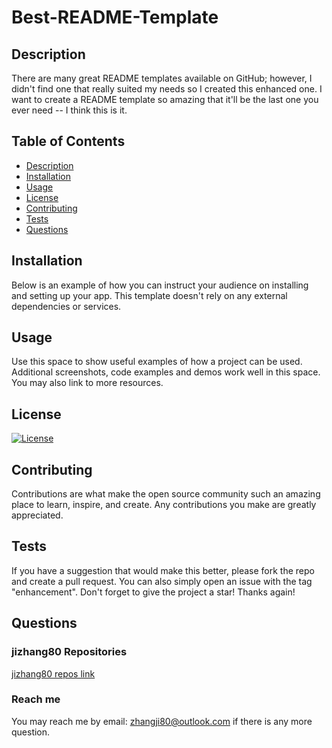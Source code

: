 # Best-README-Template  

  ## Description  
  There are many great README templates available on GitHub; however, I didn't find one that really suited my needs so I created this enhanced one. I want to create a README template so amazing that it'll be the last one you ever need -- I think this is it.  
  
  ## Table of Contents  
  - [Description](#description)  
  - [Installation](#installation)  
  - [Usage](#usage)  
  - [License](#license)  
  - [Contributing](#contributing)  
  - [Tests](#tests)  
  - [Questions](#questions)  

  ## Installation  
  Below is an example of how you can instruct your audience on installing and setting up your app. This template doesn't rely on any external dependencies or services.  

  ## Usage  
  Use this space to show useful examples of how a project can be used. Additional screenshots, code examples and demos work well in this space. You may also link to more resources.  

  ## License
  [![License](https://img.shields.io/badge/License-MIT-yellow.svg)](https://opensource.org/licenses/MIT)  

  ## Contributing  
  Contributions are what make the open source community such an amazing place to learn, inspire, and create. Any contributions you make are greatly appreciated.  

  ## Tests  
  If you have a suggestion that would make this better, please fork the repo and create a pull request. You can also simply open an issue with the tag "enhancement". Don't forget to give the project a star! Thanks again!  

  ## Questions
  ### jizhang80 Repositories
  [jizhang80 repos link](https://github.com/jizhang80?tab=repositories)  
    
  ### Reach me
  You may reach me by email: <zhangji80@outlook.com> if there is any more question.
    
  
